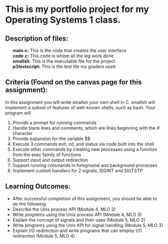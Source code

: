 <h1>This is my portfolio project for my Operating Systems 1 class.</h1>

<h2>Description of files:</h2>
<ul>
  <strong>main.c:</strong> This is the code that creates the user interface</br>
  <strong>code.c:</strong> This code is where all the leg work done</br>
  <strong>smallsh:</strong> This is the executable file for the project</br>
  <strong>p3testscript:</strong> This is the test file my graders used
</ul>

<h2>Criteria (Found on the canvas page for this assignment):</h2>
In this assignment you will write smallsh your own shell in C. smallsh will implement a subset of features of well-known shells, such as bash. Your program will
<ol>
  <li>Provide a prompt for running commands</li>
  <li>Handle blank lines and comments, which are lines beginning with the # character</li>
  <li>Provide expansion for the variable $$</li>
  <li>Execute 3 commands exit, cd, and status via code built into the shell</li>
  <li>Execute other commands by creating new processes using a function from the exec family of functions</li>
  <li>Support input and output redirection</li>
  <li>Support running commands in foreground and background processes</li>
  <li>Implement custom handlers for 2 signals, SIGINT and SIGTSTP</li>
</ol>



<h2>Learning Outcomes:</h2>
<ul>
<li>After successful completion of this assignment, you should be able to do the following</li>
<li>Describe the Unix process API (Module 4, MLO 2)</li>
<li>Write programs using the Unix process API (Module 4, MLO 3)</li>
<li>Explain the concept of signals and their uses (Module 5, MLO 2)</li>
<li>Write programs using the Unix API for signal handling (Module 5, MLO 3)</li>
<li>Explain I/O redirection and write programs that can employ I/O redirection (Module 5, MLO 4)</li>
</ul>
